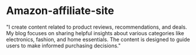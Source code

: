 # Amazon-affiliate-site
"I create content related to product reviews, recommendations, and deals. My blog focuses on sharing helpful insights about various categories like electronics, fashion, and home essentials. The content is designed to guide users to make informed purchasing decisions."
